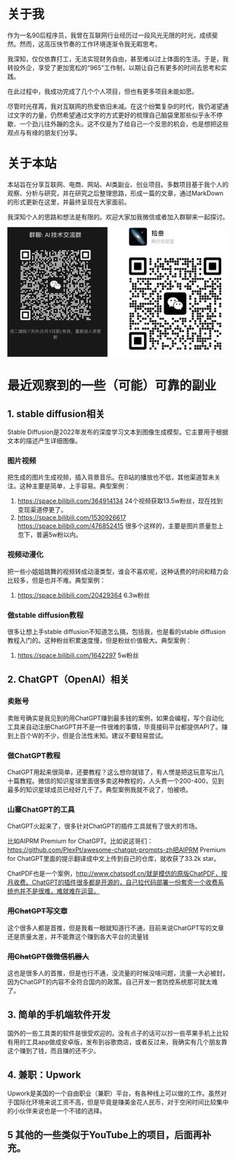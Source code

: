 # 关于我

作为一名90后程序员，我曾在互联网行业经历过一段风光无限的时光，成绩斐然。然而，这高压快节奏的工作环境逐渐令我无暇思考。

我深知，仅仅依靠打工，无法实现财务自由，甚至难以过上体面的生活。于是，我转投外企，享受了更加宽松的“965”工作制，以期让自己有更多的时间去思考和实践。

在此过程中，我成功完成了几个个人项目，但也有更多项目未能如愿。

尽管时光荏苒，我对互联网的热爱依旧未减。在这个纷繁复杂的时代，我仍渴望通过文字的力量，仍然希望通过文字的方式更好的梳理自己脑袋里那些似乎永不停歇、一个劲儿往外蹦的念头。这不仅是为了给自己一个反思的机会，也是想把这些观点与有缘的朋友们分享。


# 关于本站
本站旨在分享互联网、电商、网站、AI类副业、创业项目。多数项目基于我个人的观察、分析与研究，并在研究之后整理思路，形成一篇的文章，通过MarkDown 的形式更新在这里，并最终呈现在大家面前。

我深知个人的思路和想法是有限的。欢迎大家加我微信或者加入群聊来一起探讨。

![image-20230426201746430](images/README.assets/image-20230426201746430.png)


# 最近观察到的一些（可能）可靠的副业

## 1. stable diffusion相关

Stable Diffusion是2022年发布的深度学习文本到图像生成模型。它主要用于根据文本的描述产生详细图像。

### 图片视频

把生成的图片生成视频，插入背景音乐。在B站的播放也不低，其他渠道暂未关注。这种主要是简单，上手容易。典型案例：

1. https://space.bilibili.com/364914134   24个视频获取13.5w粉丝，现在找到变现渠道停更了。
2. https://space.bilibili.com/1530926617  https://space.bilibili.com/476852415   很多个这样的，主要是图片质量忽上忽下，普遍5w粉以内。

### 视频动漫化

把一些小姐姐跳舞的视频转成动漫类型，谁会不喜欢呢，这种话费的时间和精力会比较多，但是也并不难。典型案例：

1. https://space.bilibili.com/20429364  6.3w粉丝

### 做stable diffusion教程

很多让想上手stable diffusion不知道怎么搞，包括我，也是看的stable diffusion教程入门的。这种粉丝积累速度慢，但是粉丝价值极大。典型案例：

1. https://space.bilibili.com/1642297  5w粉丝

## 2. ChatGPT（OpenAI）相关

### 卖账号

卖账号确实是我见到的用ChatGPT赚到最多钱的案例，如果会编程，写个自动化工具来自动注册ChatGPT并不是一件很难的事情，毕竟接码平台都提供API了。赚到上百个W的不少，但是合法性未知。建议不要轻易尝试。

### 做ChatGPT教程

ChatGPT用起来很简单，还要教程？这么想你就错了，有人愣是把这玩意写出几十篇教程。微信的知识星球里面很多卖这种教程的，人头费一个200-400，见到最多的知识星球成员已经好几千了。典型案例我就不说了，怕被喷。

### 山寨ChatGPT的工具

ChatGPT火起来了，很多针对ChatGPT的插件工具就有了很大的市场。

比如AIPRM Premium for ChatGPT。比如说这哥们：https://github.com/PlexPt/awesome-chatgpt-prompts-zh把AIPRM Premium for ChatGPT里面的提示翻译成中文上传到自己的仓库，就收获了33.2k star。

ChatPDF也是一个案例，http://www.chatspdf.cn/就是模仿的原版ChatPDF，按月收费。ChatGPT的插件很多都是开源的，自己拉代码部署一份套壳一个收费系统也并不是很难，难就难在运营。

### ~~用ChatGPT写文章~~

这个很多人都是首推，但是我看一眼就知道行不通，目前来说ChatGPT写的文章还是质量太差，并不能靠这个赚到各大平台的流量钱

### ~~用ChatGPT做微信机器人~~

这也是很多人的首推，但是也行不通，没流量的时候没啥问题，流量一大必被封，因为ChatGPT的内容不全符合国内的政策。自己开发一套防控系统那可就太难了。

## 3. 简单的手机端软件开发

国外的一些工具类的软件是很受欢迎的。没有点子的话可以抄一些苹果手机上比较有用的工具app做成安卓版，发布到谷歌商店，或者反过来，我确实有几个朋友靠这个赚到了钱，而且赚的还不少。

## 4. 兼职：Upwork

Upwork是美国的一个自由职业（兼职）平台，有各种线上可以做的工作。虽然对于国际化环境来说工资不高，但是毕竟是赚美金花人民币，对于空闲时间比较集中的小伙伴来说也是一个不错的选择。

## 5 其他的一些类似于YouTube上的项目，后面再补充。

